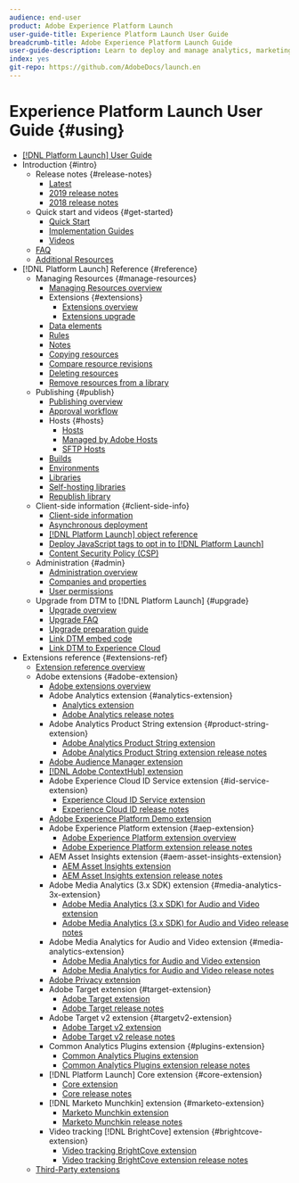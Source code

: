 ```yaml
---
audience: end-user
product: Adobe Experience Platform Launch
user-guide-title: Experience Platform Launch User Guide
breadcrumb-title: Adobe Experience Platform Launch Guide
user-guide-description: Learn to deploy and manage analytics, marketing, and advertising tags to power customer experiences.
index: yes
git-repo: https://github.com/AdobeDocs/launch.en
---
```


# Experience Platform Launch User Guide {#using}

* [[!DNL Platform Launch] User Guide](overview.md)
* Introduction {#intro}
  * Release notes {#release-notes}
    * [Latest](release-notes/current.md)
    * [2019 release notes](release-notes/2019-release-notes.md)
    * [2018 release notes](release-notes/2018-release-notes.md)
  * Quick start and videos {#get-started}
    * [Quick Start](quick-start/quick-start.md)
    * [Implementation Guides](quick-start/implementation-guides.md)
    * [Videos](quick-start/videos.md)
  * [FAQ](launch-faq.md)
  * [Additional Resources](quick-start/additional-resources.md)
* [!DNL Platform Launch] Reference {#reference}
  * Managing Resources {#manage-resources}
    * [Managing Resources overview](launch-reference/managing-resources/overview.md)
    * Extensions {#extensions}
      * [Extensions overview](launch-reference/managing-resources/extensions/overview.md)
      * [Extensions upgrade](launch-reference/managing-resources/extensions/extension-upgrade.md)
    * [Data elements](launch-reference/managing-resources/data-elements.md)
    * [Rules](launch-reference/managing-resources/rules.md)
    * [Notes](launch-reference/managing-resources/notes.md)
    * [Copying resources](launch-reference/managing-resources/copying-resources.md)
    * [Compare resource revisions](launch-reference/managing-resources/compare-resource-revisions.md)
    * [Deleting resources](launch-reference/managing-resources/delete-resources.md)
    * [Remove resources from a library](launch-reference/managing-resources/remove-resources-from-library.md)
  * Publishing {#publish}
    * [Publishing overview](launch-reference/publishing/overview.md)
    * [Approval workflow](launch-reference/publishing/approval-workflow.md)
    * Hosts {#hosts}
      * [Hosts](launch-reference/publishing/hosts/hosts-overview.md)
      * [Managed by Adobe Hosts](launch-reference/publishing/hosts/managed-by-adobe-host.md)
      * [SFTP Hosts](launch-reference/publishing/hosts/sftp-host.md)
    * [Builds](launch-reference/publishing/builds.md)
    * [Environments](launch-reference/publishing/environments.md)
    * [Libraries](launch-reference/publishing/libraries.md)
    * [Self-hosting libraries](launch-reference/publishing/hosts/self-hosting-libraries.md)
    * [Republish library](launch-reference/publishing/republish.md)
  * Client-side information {#client-side-info}
    * [Client-side information](launch-reference/client-side-information/overview.md)
    * [Asynchronous deployment](launch-reference/client-side-information/asynchronous-deployment.md)
    * [[!DNL Platform Launch] object reference](launch-reference/client-side-information/launch-object-reference.md)
    * [Deploy JavaScript tags to opt in to [!DNL Platform Launch]](launch-reference/client-side-information/deploy-javascript-tags-to-opt-in-to-launch.md)
    * [Content Security Policy \(CSP\)](launch-reference/client-side-information/content-security-policy-csp.md)
  * Administration {#admin}
    * [Administration overview](launch-reference/administration/overview.md)
    * [Companies and properties](launch-reference/administration/companies-and-properties.md)
    * [User permissions](launch-reference/administration/user-permissions.md)
  * Upgrade from DTM to [!DNL Platform Launch] {#upgrade}
    * [Upgrade overview](launch-reference/upgrade-from-dtm-to-launch/overview.md)
    * [Upgrade FAQ](launch-reference/upgrade-from-dtm-to-launch/upgrade-faq.md)
    * [Upgrade preparation guide](launch-reference/upgrade-from-dtm-to-launch/upgrade-preparation-guide.md)
    * [Link DTM embed code](launch-reference/upgrade-from-dtm-to-launch/link-dtm-embed-code.md)
    * [Link DTM to Experience Cloud](launch-reference/upgrade-from-dtm-to-launch/link-dtm-to-experience-cloud.md)
* Extensions reference {#extensions-ref}
  * [Extension reference overview](extension-reference/adobe-extensions/overview.md)
  * Adobe extensions {#adobe-extension}
    * [Adobe extensions overview](extension-reference/web/overview.md)
    * Adobe Analytics extension {#analytics-extension}
      * [Analytics extension](extension-reference/web/adobe-analytics-extension/overview.md)
      * [Adobe Analytics release notes](extension-reference/web/adobe-analytics-extension/adobe-analytics-release-notes.md)
    * Adobe Analytics Product String extension {#product-string-extension}
      * [Adobe Analytics Product String extension](extension-reference/web/adobe-analytics-product-string-extension/overview.md)
      * [Adobe Analytics Product String extension release notes](extension-reference/web/adobe-analytics-product-string-extension/adobe-analytics-product-string-release-notes.md)    
    * [Adobe Audience Manager extension](extension-reference/web/adobe-audience-manager-extension.md)
    * [[!DNL Adobe ContextHub] extension](extension-reference/web/adobe-contexthub-extension.md)
    * Adobe Experience Cloud ID Service extension {#id-service-extension}
      * [Experience Cloud ID Service extension](extension-reference/web/experience-cloud-id-service-extension/overview.md)
      * [Experience Cloud ID release notes](extension-reference/web/experience-cloud-id-service-extension/experience-cloud-id-release-notes.md)
    * [Adobe Experience Platform Demo extension](extension-reference/web/adobe-experience-platform-extension.md)
    * Adobe Experience Platform extension {#aep-extension}
      * [Adobe Experience Platform extension overview](extension-reference/web/aep-web-sdk/overview.md)
      * [Adobe Experience Platform extension release notes](extension-reference/web/aep-web-sdk/aep-web-sdk-release-notes.md)
    * AEM Asset Insights extension {#aem-asset-insights-extension}
      * [AEM Asset Insights extension](extension-reference/web/aem-asset-insights/aem-asset-insights.md)
      * [AEM Asset Insights extension release notes](extension-reference/web/aem-asset-insights/aem-asset-insights-release-notes.md)
    * Adobe Media Analytics (3.x SDK) extension {#media-analytics-3x-extension}
      * [Adobe Media Analytics (3.x SDK) for Audio and Video extension](extension-reference/web/adobe-media-analytics-3x-for-audio-and-video-extension/overview.md)
      * [Adobe Media Analytics (3.x SDK) for Audio and Video release notes](extension-reference/web/adobe-media-analytics-3x-for-audio-and-video-extension/adobe-media-analytics-3x-for-audio-and-video-extension-release-notes.md)
    * Adobe Media Analytics for Audio and Video extension {#media-analytics-extension}
      * [Adobe Media Analytics for Audio and Video extension](extension-reference/web/adobe-media-analytics-for-audio-and-video-extension/overview.md)
      * [Adobe Media Analytics for Audio and Video release notes](extension-reference/web/adobe-media-analytics-for-audio-and-video-extension/adobe-media-analytics-for-audio-and-video-extension-release-notes.md)
    * [Adobe Privacy extension](extension-reference/web/adobe-privacy-extension.md)
    * Adobe Target extension {#target-extension}
      * [Adobe Target extension](extension-reference/web/adobe-target-extension/overview.md)
      * [Adobe Target release notes](extension-reference/web/adobe-target-extension/adobe-target-release-notes.md)
    * Adobe Target v2 extension {#targetv2-extension}
      * [Adobe Target v2 extension](extension-reference/web/adobe-target-extension-v2.md)
      * [Adobe Target v2 release notes](extension-reference/web/adobe-target-extension/adobe-target-v2-release-notes.md)
    * Common Analytics Plugins extension {#plugins-extension}
      * [Common Analytics Plugins extension](extension-reference/web/common-analytics-plugins-extension/common-analytics-plugins.md)
      * [Common Analytics Plugins extension release notes](extension-reference/web/common-analytics-plugins-extension/common-analytics-plugins-release-notes.md)
    * [!DNL Platform Launch] Core extension {#core-extension}
      * [Core extension](extension-reference/web/core-extension/overview.md)
      * [Core release notes](extension-reference/web/core-extension/core-release-notes.md)
    * [!DNL Marketo Munchkin] extension {#marketo-extension}
      * [Marketo Munchkin extension](extension-reference/web/marketo-munchkin-extension/overview.md)
      * [Marketo Munchkin release notes](extension-reference/web/marketo-munchkin-extension/marketo-munchkin-release-notes.md)
    * Video tracking [!DNL BrightCove] extension {#brightcove-extension}
      * [Video tracking BrightCove extension](extension-reference/web/video-tracking-brightcove-extension/overview.md)
      * [Video tracking BrightCove extension release notes](extension-reference/web/video-tracking-brightcove-extension/video-tracking-brightcove-extension-release-notes.md)
  * [Third-Party extensions](extension-reference/3rd-party-extensions.md)
